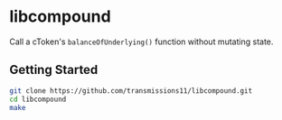 # libcompound

Call a cToken's `balanceOfUnderlying()` function without mutating state.

## Getting Started

```sh
git clone https://github.com/transmissions11/libcompound.git
cd libcompound
make
```
